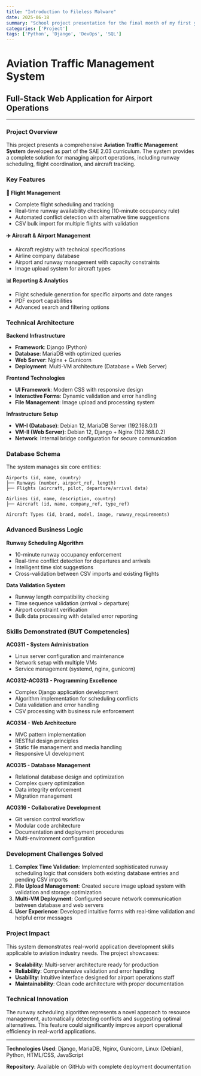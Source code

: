 ```yaml
---
title: "Introduction to Fileless Malware"
date: 2025-06-18
summary: "School project presentation for the final month of my first year CS bachelor."
categories: ['Project']
tags: ['Python', 'Django', 'DevOps', 'SQL']
---
```


# Aviation Traffic Management System
## Full-Stack Web Application for Airport Operations

---

### Project Overview

This project presents a comprehensive **Aviation Traffic Management System** developed as part of the SAE 2.03 curriculum. The system provides a complete solution for managing airport operations, including runway scheduling, flight coordination, and aircraft tracking.

### Key Features

**🛫 Flight Management**
- Complete flight scheduling and tracking
- Real-time runway availability checking (10-minute occupancy rule)
- Automated conflict detection with alternative time suggestions
- CSV bulk import for multiple flights with validation

**✈️ Aircraft & Airport Management** 
- Aircraft registry with technical specifications
- Airline company database
- Airport and runway management with capacity constraints
- Image upload system for aircraft types

**📊 Reporting & Analytics**
- Flight schedule generation for specific airports and date ranges
- PDF export capabilities
- Advanced search and filtering options

### Technical Architecture

**Backend Infrastructure**
- **Framework**: Django (Python)
- **Database**: MariaDB with optimized queries
- **Web Server**: Nginx + Gunicorn
- **Deployment**: Multi-VM architecture (Database + Web Server)

**Frontend Technologies**
- **UI Framework**: Modern CSS with responsive design
- **Interactive Forms**: Dynamic validation and error handling
- **File Management**: Image upload and processing system

**Infrastructure Setup**
- **VM-I (Database)**: Debian 12, MariaDB Server (192.168.0.1)
- **VM-II (Web Server)**: Debian 12, Django + Nginx (192.168.0.2)
- **Network**: Internal bridge configuration for secure communication

### Database Schema

The system manages six core entities:
```
Airports (id, name, country)
├── Runways (number, airport_ref, length)
├── Flights (aircraft, pilot, departure/arrival data)

Airlines (id, name, description, country)
├── Aircraft (id, name, company_ref, type_ref)

Aircraft Types (id, brand, model, image, runway_requirements)
```

### Advanced Business Logic

**Runway Scheduling Algorithm**
- 10-minute runway occupancy enforcement
- Real-time conflict detection for departures and arrivals
- Intelligent time slot suggestions
- Cross-validation between CSV imports and existing flights

**Data Validation System**
- Runway length compatibility checking
- Time sequence validation (arrival > departure)
- Airport constraint verification
- Bulk data processing with detailed error reporting

### Skills Demonstrated (BUT Competencies)

**AC0311 - System Administration**
- Linux server configuration and maintenance
- Network setup with multiple VMs
- Service management (systemd, nginx, gunicorn)

**AC0312-AC0313 - Programming Excellence**
- Complex Django application development
- Algorithm implementation for scheduling conflicts
- Data validation and error handling
- CSV processing with business rule enforcement

**AC0314 - Web Architecture**
- MVC pattern implementation
- RESTful design principles
- Static file management and media handling
- Responsive UI development

**AC0315 - Database Management**
- Relational database design and optimization
- Complex query optimization
- Data integrity enforcement
- Migration management

**AC0316 - Collaborative Development**
- Git version control workflow
- Modular code architecture
- Documentation and deployment procedures
- Multi-environment configuration

### Development Challenges Solved

1. **Complex Time Validation**: Implemented sophisticated runway scheduling logic that considers both existing database entries and pending CSV imports
2. **File Upload Management**: Created secure image upload system with validation and storage optimization
3. **Multi-VM Deployment**: Configured secure network communication between database and web servers
4. **User Experience**: Developed intuitive forms with real-time validation and helpful error messages

### Project Impact

This system demonstrates real-world application development skills applicable to aviation industry needs. The project showcases:
- **Scalability**: Multi-server architecture ready for production
- **Reliability**: Comprehensive validation and error handling
- **Usability**: Intuitive interface designed for airport operations staff
- **Maintainability**: Clean code architecture with proper documentation

### Technical Innovation

The runway scheduling algorithm represents a novel approach to resource management, automatically detecting conflicts and suggesting optimal alternatives. This feature could significantly improve airport operational efficiency in real-world applications.

---

**Technologies Used**: Django, MariaDB, Nginx, Gunicorn, Linux (Debian), Python, HTML/CSS, JavaScript

**Repository**: Available on GitHub with complete deployment documentation
